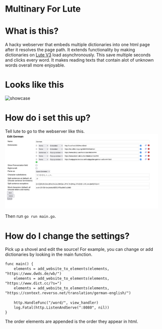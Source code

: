 # Multinary For Lute

# What is this?
A hacky webserver that embeds multiple dictionaries into one html page after it resolves the page path. It extends functionality by making dictionaries on [Lute V3](https://github.com/LuteOrg/lute-v3) load asynchronously. This save multiple seconds and clicks every word. It makes reading texts that contain alot of unknown words overall more enjoyable. 

# Looks like this
![showcase](multinary.gif)

# How do i set this up?
Tell lute to go to the webserver like this.
![setup](setup.png)

Then run `go run main.go`.


# How do I change the settings?

Pick up a shovel and edit the source! For example, you can change or add dictionaries by looking in the main function.

```golang
func main() {
	elements = add_website_to_elements(elements, "https://www.dwds.de/wb/")
	elements = add_website_to_elements(elements, "https://www.dict.cc/?s=")
	elements = add_website_to_elements(elements, "https://context.reverso.net/translation/german-english/")

	http.HandleFunc("/word/", view_handler)
	log.Fatal(http.ListenAndServe(":8080", nil))
}
```

The order elements are appended is the order they appear in html.
